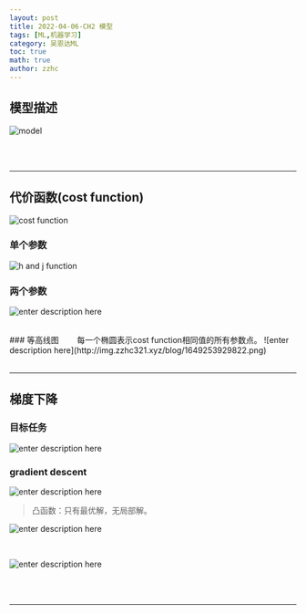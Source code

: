 ```yaml
---
layout: post
title: 2022-04-06-CH2 模型 
tags: [ML,机器学习]
category: 吴恩达ML
toc: true
math: true
author: zzhc
---
```


## 模型描述


![model](http://img.zzhc321.xyz/blog/2022_4_6_1649224577478.png)

<br>
<br>

***

## 代价函数(cost function)

![cost function](http://img.zzhc321.xyz/blog/1649253121472.png)
<br>

### 单个参数
![h and j function](http://img.zzhc321.xyz/blog/1649253491860.png)
<br>

### 两个参数
![enter description here](http://img.zzhc321.xyz/blog/1649253774180.png)

<br>
### 等高线图
&emsp;&emsp;每一个椭圆表示cost function相同值的所有参数点。
![enter description here](http://img.zzhc321.xyz/blog/1649253929822.png)

<br>
<br>

***

## 梯度下降

### 目标任务
![enter description here](http://img.zzhc321.xyz/blog/1649254704149.png)
<br>
### gradient descent
![enter description here](http://img.zzhc321.xyz/blog/1649255409628.png)


> 凸函数：只有最优解，无局部解。

![enter description here](http://img.zzhc321.xyz/blog/1649258500162.png)

<br>

![enter description here](http://img.zzhc321.xyz/blog/1649258591778.png)


<br>
<br>

***

